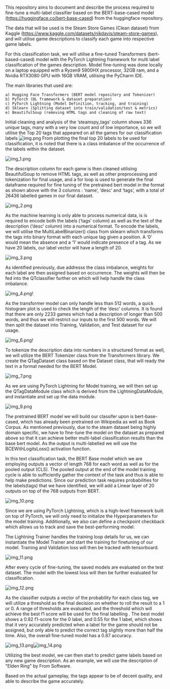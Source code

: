 This repository aims to document and describe the process required to fine-tune a multi-label classifier based on the BERT-base-cased model (https://huggingface.co/bert-base-cased) from the huggingface repository.

The data that will be used is the Steam Store Games (Clean dataset) from Kaggle (https://www.kaggle.com/datasets/nikdavis/steam-store-games), and will utilise game descriptions to classify each game into respective game labels.

For this classification task, we will utilise a fine-tuned Transformers (bert-based-cased) model with the 
PyTorch Lightning framework for multi label classification of the games description. Model fine-tuning was done 
locally on a laptop equipped with a Ryzen9 5900HX processor, 32GB ram, and a Nvidia RTX3080 GPU with 16GB 
VRAM, utilising the PyCharm IDE.

The main libraries that used are: 

    a) Hugging Face Transformers (BERT model repository and Tokenizer)
    b) PyTorch (DL framework & dataset preparation)
    c) PyTorch Lightning (Model Definition, tracking, and training)
    d) Sklearn (Splitting dataset into train/validation/test & metrics)
    e) BeautifulSoup (removing HTML tags and cleaning of raw text)

Initial cleaning and analysis of the ‘steamspy_tags’ column shows 336 unique tags, many with a very 
low count and of low importance, so we will utilise the Top 20 tags that appeared on all the games for 
our classification labels
![img.png](img.png)
From plotting the final top 20 labels to be used for classification, it is noted that there is a class imbalance of the 
occurrence of the labels within the dataset.

![img_1.png](img_1.png)

The description column for each game is then cleaned utilising BeautifulSoup to remove HTML tags, as 
well as other preprocessing and tokenization for final usage, and a for loop is used to generate the final dataframe required for fine tuning of the pretrained bert model in the 
format as shown above with the 3 columns : ‘name’, ‘desc’ and ‘tags’, with a total of 26436 labelled games in our 
final dataset.

![img_2.png](img_2.png)

As the machine learning is only able to process numerical data, is is required to encode both the labels (‘tags’ 
column) as well as the text of the description (‘desc’ column) into a numerical format. To encode the labels, we 
will utilise the MultiLabelBinarizer() class from sklearn which transforms the tags into binary format with each unique 
tag given a position. A ‘0’ would mean the absence and a ‘1’ would indicate presence of a tag. As we have 20 labels, 
our label vector will have a length of 20.

![img_3.png](img_3.png)

As identified previously, due addresss the class imbalance, weights for each label are then assigned based on occurrence. 
The weights will then be fed into the QTclassifier further on which will help handle the class imbalance.

![img_4.png](img_4.png)!

As the transformer model can only handle less than 512 words, a quick histogram plot is used to check the length 
of the ‘desc’ columns. It is found that there are only 2233 games which had a description of longer than 500 
words, and thus we will restrict our inputs to the first 500 words. We will then split the dataset into Training, Validation, 
and Test dataset for our usage.

![img_6.png](img_6.png)!

To tokenize the description data into numbers in a structured format as well, we will utilize the BERT Tokenizer class 
from the Transformers library. We create the QTagDataset class based on the Dataset class, that will ready the text 
in a format needed for the BERT Model.

![img_7.png](img_7.png)

As we are using PyTorch Lightning for Model training, we will then set up the QTagDataModule class which is derived 
from the LightningDataModule, and instantiate and set up the data module.

![img_9.png](img_9.png)

The pretrained BERT model we will build our classifer upon is bert-base-cased, which has already been pretrained on Wikipedia as 
well as Book Corpus. As mentioned previously, due to the steam dataset being highly domain specific, we have to fine-tune the model on the dataset 
as prepared above so that it can achieve better multi-label classification results than the base bert model. As 
the output is multi-labelled we will use the BCEWithLogitsLoss() activation function.

In this text classification task, the BERT Base model which we are employing outputs a vector of length 768 for each 
word as well as for the pooled output (CLS). The pooled output at the end of the model training cycle is able to 
sufficiently gather the context of the task and thus is able to help make predictions. Since our prediction task requires 
probabilities for the labels(tags) that we have identified, we will add a Linear layer of 20 outputs on top of the 768 
outputs from BERT.

![img_10.png](img_10.png)

Since we are using PyTorch Lightning, which is a high-level framework built on top of PyTorch, we will only need to 
initialize the Hyperparameters for the model training. Additionally, we also can define a checkpoint checkback which allows us to track and save the 
best-performing model. 

The Lightning Trainer handles the training loop details for us, we can 
instantiate the Model Trainer and start the training for finetuning of our model. Training and Validation 
loss will then be tracked with tensorboard.

![img_11.png](img_11.png)

After every cycle of fine-tuning, the saved models are evaluated on the test dataset. The model with the 
lowest loss will then be further evaluated for classification.

![img_12.png](img_12.png)

As the classifier outputs a vector of the probability for each class tag, we will utilize a threshold as the final 
decision on whether to roll the result to a 1 or 0. A range of thresholds are evaluated, and the threshold which 
will achieve the best f1 score will be used for the final labelling . The best model shows a 0.92 f1-score for the 0 label, and 0.55 for the 1 label, 
which shows that it very accurately predicted when a label for the game should not be assigned, but only able to 
predict the correct tag slightly more than half the time. Also, the overall fine-tuned model has a 0.87 accuracy. 

![img_13.png](img_13.png)![img_14.png](img_14.png)

Utilizing the best model, we can then start to predict game labels based on any new game description. As an example, we will use the description of "Elden Ring" by From Software.

Based on the actual gameplay, the tags appear to be of decent quality, and able to describe the game accurately.


